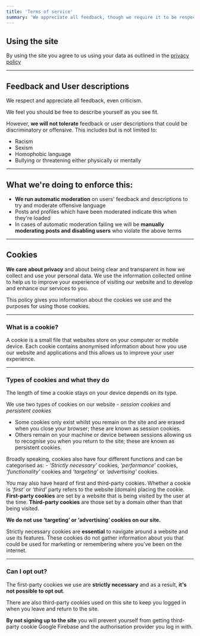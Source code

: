 ```yaml
---
title: 'Terms of service'
summary: 'We appreciate all feedback, though we require it to be respectful and in good faith.'
---
```


## Using the site

By using the site you agree to us using your data as outlined in the [privacy policy](/privacy-policy)

---

## Feedback and User descriptions

We respect and appreciate all feedback, even criticism.

We feel you should be free to describe yourself as you see fit.

However, **we will not tolerate** feedback or user descriptions that could be discriminatory or offensive.
This includes but is not limited to:

- Racism
- Sexism
- Homophobic language
- Bullying or threatening either physically or mentally

---

## What we're doing to enforce this:

- **We run automatic moderation** on users' feedback and descriptions to try and moderate offensive language
- Posts and profiles which have been moderated indicate this when they're loaded
- In cases of automatic moderation failing we will be **manually moderating posts and disabling users** who violate the above terms

---

## Cookies

**We care about privacy** and about being clear and transparent in how we collect and use your personal data. We use the information collected online to help us to improve your experience of visiting our website and to develop and enhance our services to you.

This policy gives you information about the cookies we use and the purposes for using those cookies.

---

### What is a cookie?

A cookie is a small file that websites store on your computer or mobile device. Each cookie contains anonymised information about how you use our website and applications and this allows us to improve your user experience.

---

### Types of cookies and what they do

The length of time a cookie stays on your device depends on its type.

We use two types of cookies on our website - _session cookies_ and _persistent cookies_

- Some cookies only exist whilst you remain on the site and are erased when you close your browser; these are known as session cookies.
- Others remain on your machine or device between sessions allowing us to recognise you when you return to the site; these are known as persistent cookies.

Broadly speaking, cookies also have four different functions and can be categorised as: -
_‘Strictly necessary’_ cookies, _‘performance’_ cookies, _‘functionality’_ cookies and _‘targeting’_ or _‘advertising’_ cookies.

You may also have heard of first and third-party cookies. Whether a cookie is _‘first’_ or _‘third’_ party refers to the website (domain) placing the cookie. **First-party cookies** are set by a website that is being visited by the user at the time. **Third-party cookies** are those set by a domain other than that being visited.

**We do not use ‘targeting’ or ‘advertising’ cookies on our site.**

Strictly necessary cookies are **essential** to navigate around a website and use its features. These cookies do not gather information about you that could be used for marketing or remembering where you've been on the internet.

---

### Can I opt out?

The first-party cookies we use are **strictly necessary** and as a result, **it's not possible to opt out**.

There are also third-party cookies used on this site to keep you logged in when you leave and return to the site.

**By not signing up to the site** you will prevent yourself from getting third-party cookie Google Firebase and the authorisation provider you log in with.
